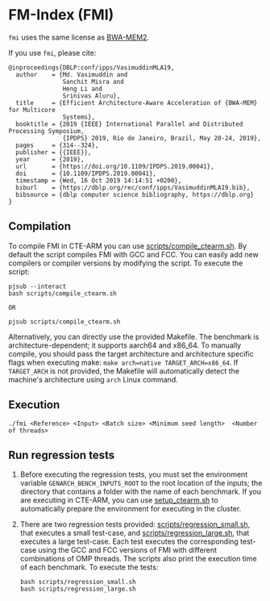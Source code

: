 # FM-Index (FMI)

`fmi` uses the same license as [BWA-MEM2](https://github.com/bwa-mem2/bwa-mem2).

If you use `fmi`, please cite:

```
@inproceedings{DBLP:conf/ipps/VasimuddinMLA19,
  author    = {Md. Vasimuddin and
               Sanchit Misra and
               Heng Li and
               Srinivas Aluru},
  title     = {Efficient Architecture-Aware Acceleration of {BWA-MEM} for Multicore
               Systems},
  booktitle = {2019 {IEEE} International Parallel and Distributed Processing Symposium,
               {IPDPS} 2019, Rio de Janeiro, Brazil, May 20-24, 2019},
  pages     = {314--324},
  publisher = {{IEEE}},
  year      = {2019},
  url       = {https://doi.org/10.1109/IPDPS.2019.00041},
  doi       = {10.1109/IPDPS.2019.00041},
  timestamp = {Wed, 16 Oct 2019 14:14:51 +0200},
  biburl    = {https://dblp.org/rec/conf/ipps/VasimuddinMLA19.bib},
  bibsource = {dblp computer science bibliography, https://dblp.org}
}
```

## Compilation

To compile FMI in CTE-ARM you can use [scripts/compile_ctearm.sh](scripts/compile_ctearm.sh). By default the script compiles FMI with GCC and FCC. You can easily add new compilers or compiler versions by modifying the script. To execute the script:

```
pjsub --interact
bash scripts/compile_ctearm.sh

OR

pjsub scripts/compile_ctearm.sh
```

Alternatively, you can directly use the provided Makefile. The benchmark is architecture-dependent; it supports aarch64 and x86_64. To manually compile, you should pass the target architecture and architecture specific flags when executing make: `make arch=native TARGET_ARCH=x86_64`. If `TARGET_ARCH` is not provided, the Makefile will automatically detect the machine's architecture using `arch` Linux command.

## Execution

```
./fmi <Reference> <Input> <Batch size> <Minimum seed length>  <Number of threads>
```

## Run regression tests

1. Before executing the regression tests, you must set the environment variable `GENARCH_BENCH_INPUTS_ROOT` to the root location of the inputs; the directory that contains a folder with the name of each benchmark. If you are executing in CTE-ARM, you can use [setup_ctearm.sh](../setup_ctearm.sh) to automatically prepare the environment for executing in the cluster.

2. There are two regression tests provided: [scripts/regression_small.sh](scripts/regression_small.sh), that executes a small test-case, and [scripts/regression_large.sh](scripts/regression_large.sh), that executes a large test-case. Each test executes the corresponding test-case using the GCC and FCC versions of FMI with different combinations of OMP threads. The scripts also print the execution time of each benchmark. To execute the tests:

    ```
    bash scripts/regression_small.sh
    bash scripts/regression_large.sh
    ```



